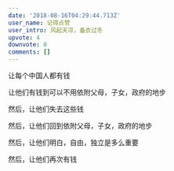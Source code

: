 ```yaml
---
date: '2018-08-16T04:29:44.713Z'
user_name: 记得点赞
user_intro: 风起天凉，备衣过冬
upvote: 4
downvote: 0
comments: []
---
```


让每个中国人都有钱

让他们有钱到可以不用依附父母，子女，政府的地步

然后，让他们失去这些钱

然后，让他们回到依附父母，子女，政府的地步

然后，让他们明白，自由，独立是多么重要

然后，让他们再次有钱
